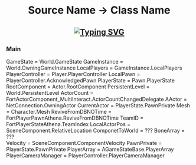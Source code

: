 <h1 align="center">
Source Name -> Class Name

  
  <h2 align="center">
    
[![Typing SVG](https://readme-typing-svg.herokuapp.com?duration=3000&center=true&width=450&lines=FortniteClient-Win64-Shipping.exe;IRP_MJ_FLUSH_BUFFERS;GetIndexByFName;POV:+Your+Using+PEAuth.sys;soarcheats.xyz)](https://git.io/typing-svg)
    
### Main
GameState            =          World.GameState
GameInstance         =          World.OwningGameInstance
LocalPlayers         =          GameInstance.LocalPlayers
PlayerController     =          Player.PlayerController
LocalPawn            =          PlayerController.AcknowledgedPawn
PlayerState          =          Pawn.PlayerState
RootComponent        =          Actor.RootComponent
PersistentLevel      =          World.PersistentLevel
ActorCount           =          FortActorComponent_MultiInteract.ActorCountChangedDelegate
AActor               =          NetConnection.OwningActor
CurrentActor         =          PlayerState.PawnPrivate
Mesh                 =          Character.Mesh
ReviveFromDBNOTime   =          FortPlayerPawnAthena.ReviveFromDBNOTime
TeamID               =          FortPlayerStateAthena.TeamIndex 
LocalActorPos        =          SceneComponent.RelativeLocation
ComponetToWorld      =          ???
BoneArray            =          ???  
Velocity             =          SceneComponent.ComponentVelocity
PawnPrivate          =          PlayerState.PawnPrivate
PlayerArray          =          AGameStateBase.PlayerArray
PlayerCameraManager  =          PlayerController.PlayerCameraManager
    </p>
    
    
    
    
    
    
    
